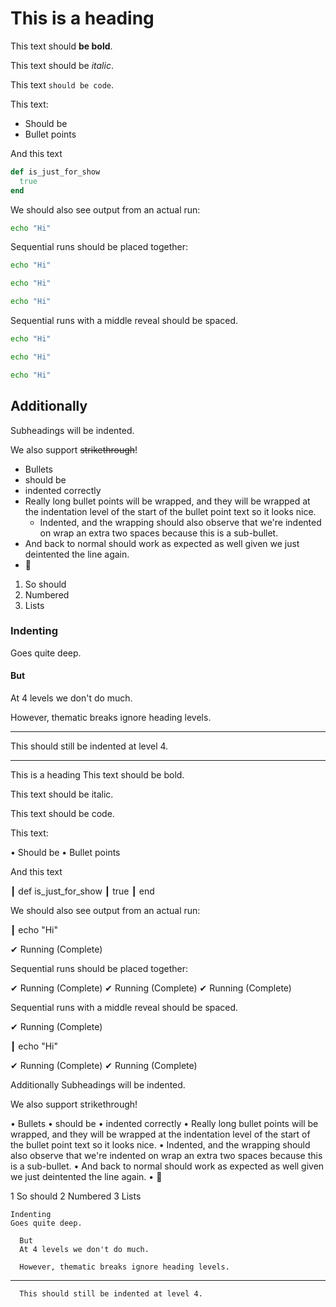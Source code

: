 # This is a heading

This text should **be bold**.

This text should be _italic_.

This text `should be code`.

This text:

* Should be
* Bullet points

And this text

``` ruby reveal norun
def is_just_for_show
  true
end
```

We should also see output from an actual run:

``` bash reveal
echo "Hi"
```

Sequential runs should be placed together:

``` bash
echo "Hi"
```

``` bash
echo "Hi"
```

``` bash
echo "Hi"
```

Sequential runs with a middle reveal should be spaced.

``` bash
echo "Hi"
```

``` bash reveal
echo "Hi"
```

``` bash
echo "Hi"
```


## Additionally

Subheadings will be indented.

We also support ~~strikethrough~~!

* Bullets 
* should be 
* indented correctly
* Really long bullet points will be wrapped, and they will be wrapped at the indentation level of the start of the bullet point text so it looks nice.
  * Indented, and the wrapping should also observe that we're indented on wrap an extra two spaces because this is a sub-bullet.
* And back to normal should work as expected as well given we just deintented the line again.
* :beer:

1. So should
2. Numbered
3. Lists


### Indenting

Goes quite deep.

#### But

At 4 levels we don't do much.

However, thematic breaks ignore heading levels.

----

This should still be indented at level 4.

-----

This is a heading
This text should be bold.

This text should be italic.

This text should be code.

This text:

• Should be
• Bullet points

And this text

 ┃ def is_just_for_show
 ┃   true
 ┃ end

We should also see output from an actual run:

 ┃ echo "Hi"

✔ Running (Complete)

Sequential runs should be placed together:

✔ Running (Complete)
✔ Running (Complete)
✔ Running (Complete)

Sequential runs with a middle reveal should be spaced.

✔ Running (Complete)

 ┃ echo "Hi"

✔ Running (Complete)
✔ Running (Complete)

  Additionally
  Subheadings will be indented.

  We also support strikethrough!

  • Bullets
  • should be
  • indented correctly
  • Really long bullet points will be wrapped, and they will be wrapped at the
    indentation level of the start of the bullet point text so it looks nice.
    • Indented, and the wrapping should also observe that we're indented on
      wrap an extra two spaces because this is a sub-bullet.
  • And back to normal should work as expected as well given we just
    deintented the line again.
  • 🍺

  1 So should
  2 Numbered
  3 Lists

    Indenting
    Goes quite deep.

      But
      At 4 levels we don't do much.

      However, thematic breaks ignore heading levels.

  ----------------------------------------------------------------------------  
      

      This should still be indented at level 4.
